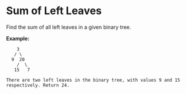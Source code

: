 # Sum of Left Leaves

Find the sum of all left leaves in a given binary tree.

__Example:__

```pseudo
    3
   / \
  9  20
    /  \
   15   7

There are two left leaves in the binary tree, with values 9 and 15 respectively. Return 24.
```
